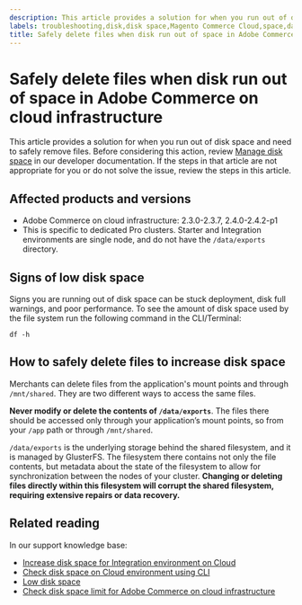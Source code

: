 ```yaml
---
description: This article provides a solution for when you run out of disk space and need to safely remove files. Before considering this action, review [Manage disk space](https://devdocs.magento.com/cloud/project/manage-disk-space.html#no-space-left) in our developer documentation. If the steps in that article are not appropriate for you or do not solve the issue, review the steps in this article.
labels: troubleshooting,disk,disk space,Magento Commerce Cloud,space,data,file,Adobe Commerce,cloud infrastructure,2.3.0,2.3.1,2.3.2,2.3.3,2.3.2-p2,2.3.4,2.3.3-p1,2.3.5,2.3.4-p2,2.3.5-p1,2.3.5-p2,2.3.6,2.3.6-p1,2.3.7,2.3.7,2.3.7-p2,2.4.0,2.4.0-p1,2.4.1,2.4.1-p1,2.4.2,2.4.2-p1,Pro
title: Safely delete files when disk run out of space in Adobe Commerce on cloud infrastructure
---
```


# Safely delete files when disk run out of space in Adobe Commerce on cloud infrastructure

This article provides a solution for when you run out of disk space and need to safely remove files. Before considering this action, review [Manage disk space](https://devdocs.magento.com/cloud/project/manage-disk-space.html#no-space-left) in our developer documentation. If the steps in that article are not appropriate for you or do not solve the issue, review the steps in this article.


## Affected products and versions

* Adobe Commerce on cloud infrastructure:
  2.3.0-2.3.7, 2.4.0-2.4.2-p1
* This is specific to dedicated Pro clusters. Starter and Integration environments are single node, and do not have the `/data/exports` directory.

## Signs of low disk space

Signs you are running out of disk space can be stuck deployment, disk full warnings, and poor performance.
To see the amount of disk space used by the file system run the following command in the CLI/Terminal:

`df -h`


## How to safely delete files to increase disk space

Merchants can delete files from the application's mount points and through `/mnt/shared`. They are two different ways to access the same files.

**Never modify or delete the contents of `/data/exports`**. The files there should be accessed only through your application’s mount points, so from your `/app` path or through `/mnt/shared`.

`/data/exports` is the underlying storage behind the shared filesystem, and it is managed by GlusterFS. The filesystem there contains not only the file contents, but metadata about the state of the filesystem to allow for synchronization between the nodes of your cluster. **Changing or deleting files directly within this filesystem will corrupt the shared filesystem, requiring extensive repairs or data recovery.**

## Related reading

In our support knowledge base:

* [Increase disk space for Integration environment on Cloud](https://support.magento.com/hc/en-us/articles/360005189554)
* [Check disk space on Cloud environment using CLI](https://support.magento.com/hc/en-us/articles/360005932713)
* [Low disk space](https://support.magento.com/hc/en-us/articles/360037072592)
* [Check disk space limit for Adobe Commerce on cloud infrastructure](https://support.magento.com/hc/en-us/articles/360038374052)